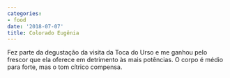 ```yaml
---
categories:
- food
date: '2018-07-07'
title: Colorado Eugênia
---
```


Fez parte da degustação da visita da Toca do Urso e me ganhou pelo frescor que ela oferece em detrimento às mais potências. O corpo é médio para forte, mas o tom cítrico compensa.